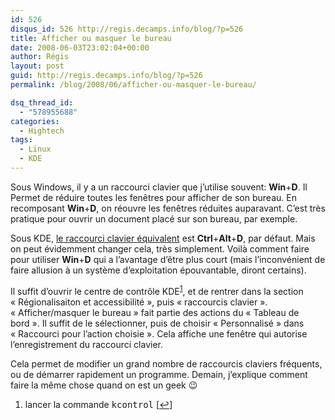 ```yaml
---
id: 526
disqus_id: 526 http://regis.decamps.info/blog/?p=526
title: Afficher ou masquer le bureau
date: 2008-06-03T23:02:04+00:00
author: Régis
layout: post
guid: http://regis.decamps.info/blog/?p=526
permalink: /blog/2008/06/afficher-ou-masquer-le-bureau/

dsq_thread_id:
  - "578955688"
categories:
  - Hightech
tags:
  - Linux
  - KDE
---
```

Sous Windows, il y a un raccourci clavier que j’utilise souvent: **Win**+**D**. Il Permet de réduire toutes les fenêtres pour afficher de son bureau. En recomposant **Win**+**D**, on réouvre les fenêtres réduites auparavant. C’est très pratique pour ouvrir un document placé sur son bureau, par exemple.

Sous KDE, [le raccourci clavier équivalent](http://www.novell.com/coolsolutions/tip/2289.html) est **Ctrl**+**Alt**+**D**, par défaut. Mais on peut évidemment changer cela, très simplement. Voilà comment faire pour utiliser **Win**+**D** qui a l’avantage d’être plus court (mais l’inconvénient de faire allusion à un système d’exploitation épouvantable, diront certains). <!--more-->

Il suffit d’ouvrir le centre de contrôle KDE<sup><a href="#footnote_0_526" id="identifier_0_526" class="footnote-link footnote-identifier-link" title="lancer la commande kcontrol">1</a></sup>, et de rentrer dans la section « Régionalisaiton et accessibilité », puis « raccourcis clavier ». « Afficher/masquer le bureau » fait partie des actions du « Tableau de bord ». Il suffit de le sélectionner, puis de choisir « Personnalisé » dans « Raccourci pour l’action choisie ». Cela affiche une fenêtre qui autorise l’enregistrement du raccourci clavier.

Cela permet de modifier un grand nombre de raccourcis claviers fréquents, ou de démarrer rapidement un programme. Demain, j’explique comment faire la même chose quand on est un geek 😉

<ol class="footnotes">
  <li id="footnote_0_526" class="footnote">
    lancer la commande <tt>kcontrol</tt> [<a href="#identifier_0_526" class="footnote-link footnote-back-link">&#8617;</a>]
  </li>
</ol>
